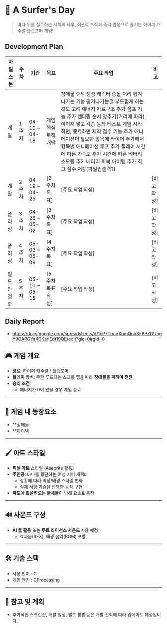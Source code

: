 # 🌊 A Surfer's Day

> 바다 위를 질주하는 서퍼의 하루, 직관적 조작과 즉각 반응으로 즐기는 하이퍼 캐주얼 플랫포머 게임!

## Development Plan

| 마일스톤 | 주차 | 기간 | 목표 | 주요 작업 | 비고 |
|----------|------|-------|-------|------------|------|
| 개발 | 1주차 | 04-10 ~ 04-18 | 게임 핵심 로직 개발 | 장애물 랜덤 생성   캐릭터 충돌 처리   튕겨나가는 기능   튕겨나가는걸 부드럽게 하는것도 고려   에너지 자료구조 추가   점프 기능 추가   렌더링 순서 맞추기(거리에 따라)   이미지 넣고 각종 동작 테스트   게임 시작 화면, 종료화면 제작   점수 기능 추가   애니메이션이 필요한 항목에 타이머 추가해서 항목별 애니메이션 루프 추가   플레이 시간에 따른 가속도 추가   시간에 따른 베터리 소모량 추가   베터리 회복 아이템 추가   최고 점수 저장(파일입출력?) |   |
| 개발 | 2주차 | 04-19 ~ 04-25 | [2주차 목표] | [주요 작업 작성] | [비고 작성] |
| 폴리싱 | 3주차 | 04-26 ~ 05-02 | [3주차 목표] | [주요 작업 작성] | [비고 작성] |
| 폴리싱 | 4주차 | 05-03 ~ 05-09 | [4주차 목표] | [주요 작업 작성] | [비고 작성] |
| 빌드 안정화 | 5주차 | 05-10 ~ 05-15 | [5주차 목표 작성] | [주요 작업 작성] | [비고 작성] |

## Daily Report
- https://docs.google.com/spreadsheets/d/1cP7TboqXumQnqSF8PZOUngY9OARGYa4DKsrlEdt19QE/edit?gid=0#gid=0

## 🎮 게임 개요
- **장르**: 하이퍼 캐주얼 / 플랫포머
- **플레이 방식**: 무한 루프되는 스크롤 맵을 따라 **장애물을 피하며 전진**
- **승리 조건**:
  - 에너지가 0이 됐을 경우 게임 종료
---

## 🔧 게임 내 등장요소
- **장애물
- **아이템
---

## 🖌️ 아트 스타일
- **픽셀 아트** 스타일 (Aseprite 활용)
- **주인공**: 바다를 횡단하는 여성 서퍼 캐릭터
  - 상황에 따라 의상/배경 스타일 변화
  - 실제 서핑 기술을 반영한 동작 구현
- **파도에 휩쓸려오는 물체들**이 방해 요소로 등장

---

## 🔊 사운드 구성

- **AI 툴 활용** 또는 **무료 라이선스 사운드** 사용 예정
  - 효과음(SFX), 배경 음악(BGM) 포함
---

## 🛠️ 기술 스택

- 사용 언어 : C
- 게임 엔진 : CProcessing
---

## 📌 참고 및 계획

- 추가적인 스크린샷, 개발 일정, 빌드 방법 등은 개발 진척에 따라 업데이트 예정입니다.

